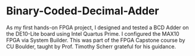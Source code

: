 # Binary-Coded-Decimal-Adder
As my first hands-on FPGA project, I designed and tested a BCD Adder on the DE10-Lite board using Intel Quartus Prime. I configured the MAX10 FPGA via System Builder. This was part of the FPGA Capstone course by CU Boulder, taught by Prof. Timothy Scherr grateful for his guidance.
